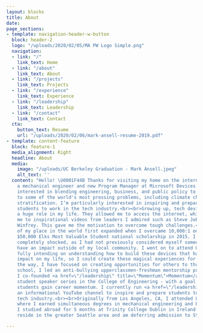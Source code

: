 ```yaml
---
layout: blocks
title: About
date: 
page_sections:
- template: navigation-header-w-button
  block: header-2
  logo: "/uploads/2020/02/05/MA PW Logo Simple.png"
  navigation:
  - link: "/"
    link_text: Home
  - link: "/about"
    link_text: About
  - link: "/projects"
    link_text: Projects
  - link: "/experience"
    link_text: Experience
  - link: "/leadership"
    link_text: Leadership
  - link: "/contact"
    link_text: Contact
  cta:
    button_text: Resume
    url: "/uploads/2020/02/06/mark-ansell-resume-2019.pdf"
- template: content-feature
  block: feature-1
  media_alignment: Right
  headline: About
  media:
    image: "/uploads/UC Berkeley Graduation - Mark Ansell.jpeg"
    alt_text: ''
  content: "Hello! \U0001F44B Thanks for visiting my home on the internet.<br><br>I'm
    a mechanical engineer and new Program Manager at Microsoft Devices.<br><br>I'm
    interested in blending engineering, business, and public policy to create solutions
    to some of the world's most pressing problems, including climate change and economic
    stratification. I’m particularly interested in inspiring and preparing first-generation
    students to work in the tech industry.<br><br>Growing up, tech devices played
    a huge role in my life. They allowed me to access the internet, which exposed
    me to inspirational videos from leaders I admired such as Steve Jobs and Oprah
    Winfrey. This gave me the motivation to overcome tough challenges.<br><br>My perception
    of my place in the world first expanded when I overcame 10,000:1 odds to win the
    $50,000 Elks Most Valuable Student national scholarship in 2015. I remember feeling
    completely shocked, as I had not previously considered myself someone who could
    have an impact outside of my local community. I went on to attend UC Berkeley,
    fully intending on understanding how to build these devices that had such a positive
    impact on my life, so I could create these magical experiences for others.<br><br>Along
    the way, I have focused on creating opportunities for others to thrive. In high
    school, I led an anti-bullying upperclassmen-freshman mentorship program. At Cal,
    I co-founded <a href=\"/leadership\" title=\"Momentum\">Momentum</a> - the first
    student speaker series in the College of Engineering - with a goal of helping
    students gain career momentum. I currently run <a href=\"/leadership\" title=\"TheTechTwins\">TheTechTwins</a>,
    an informational YouTube channel to inspire and prepare students to work in the
    tech industry.<br><br>Originally from Los Angeles, CA, I attended UC Berkeley,
    where I earned simultaneous degrees in mechanical engineering and business administration.
    I studied abroad for 5 months at Trinity College Dublin in Ireland. I currently
    reside in the greater Seattle area and am deferring admission to Stanford GSB."

---
```

